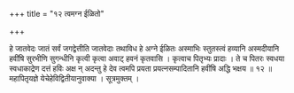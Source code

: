 +++
title = "१२ त्वमग्न ईळितो"

+++

हे जातवेदः जातं सर्वं जगद्वेत्तीति जातवेदाः तथाविध हे अग्ने ईळितः अस्माभिः स्तुतस्त्वं हव्यानि अस्मदीयानि हवींषि सुरभीणि सुगन्धीनि कृत्वी कृत्वा अवाट् हवनं कृतवासि । कृत्वाच पितृभ्यः प्रादाः । ते च पितरः स्वधया स्वधाकाद्रेण दत्तं हविः अक्ष न् अदन्तु हे देव त्वमपि प्रयता प्रयत्नसम्पादितानि हवींषि अद्धि भक्षय ॥ १२ ॥ महापितृयज्ञे येचेहेविद्वितीयानुवाक्या । सूत्रमुक्तम् ।